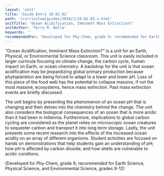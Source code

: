 ```yaml
---
layout: 'unit'
title: 'Guide Entry 18.02.02'
path: '/curriculum/guides/2018/2/18.02.02.x.html'
unitTitle: 'Ocean Acidification, Imminent Mass Extinction?'
unitAuthor: 'Terry M. Bella'
keywords: ''
recommendedFor: 'Developed for Phy-Chem, grade 9; recommended for Earth Science, Physical Science, and Environmental Science, grades 9-12'
---
```


<main>
 <p>
  “Ocean Acidification, Imminent Mass Extinction?” is a unit for an Earth, Physical, or Environmental Science classroom. This unit is easily included in larger curricula focusing on climate change, the carbon cycle, human impact on Earth, or ocean chemistry. A backdrop for the unit is that ocean acidification may be jeopardizing global primary production because phytoplankton are being forced to adapt to a lower and lower pH. Loss of this piece of the food web has the potential to collapse massive, if not the most massive, ecosystems, hence mass extinction. Past mass extinction events are briefly discussed.
 </p>
 <p>
  The unit begins by presenting the phenomenon of an ocean pH that is changing and then delves into the chemistry behind the change. The unit also considers the biological consequences of an ocean that is more acidic than it had been in millennia. Furthermore, implications to global carbon cycling are considered as the planet relies on microscopic ocean creatures to sequester carbon and transport it into long term storage. Lastly, the unit presents some recent research into the effects of the increased ocean acidity on an array of different organisms. Student activities are focused on hands on demonstrations that help students gain an understanding of pH; how pH is affected by carbon dioxide; and how shells are vulnerable to acidic conditons.
 </p>
 <p>
  (Developed for Phy-Chem, grade 9; recommended for Earth Science, Physical Science, and Environmental Science, grades 9-12)
 </p>
</main>
